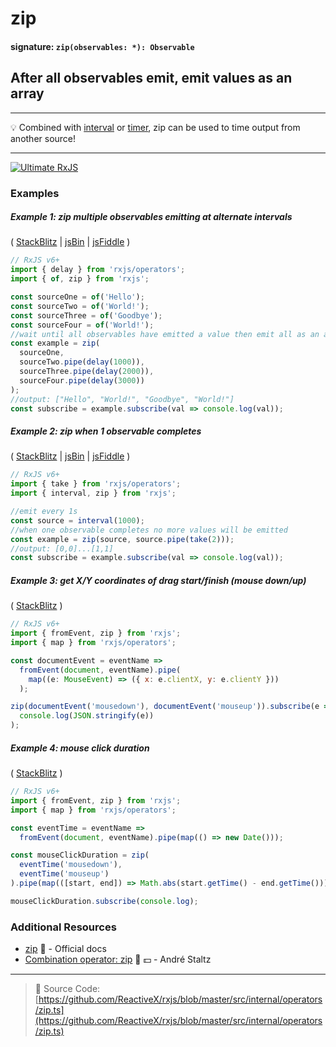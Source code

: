# zip

#### signature: `zip(observables: *): Observable`

## After all observables emit, emit values as an array

---

💡 Combined with [interval](../creation/interval.md) or
[timer](../creation/timer.md), zip can be used to time output from another
source!

---

[![Ultimate RxJS](https://drive.google.com/uc?export=view&id=1htrban3k3Z8CxiKwEV6bdmxW5Wu8xdWX "Ultimate RxJS")](https://ultimatecourses.com/courses/rxjs?ref=4)

### Examples

##### Example 1: zip multiple observables emitting at alternate intervals

(
[StackBlitz](https://stackblitz.com/edit/typescript-5az27c?file=index.ts&devtoolsheight=100)
| [jsBin](http://jsbin.com/lireyisira/1/edit?js,console) |
[jsFiddle](https://jsfiddle.net/btroncone/ton462sg/) )

```js
// RxJS v6+
import { delay } from 'rxjs/operators';
import { of, zip } from 'rxjs';

const sourceOne = of('Hello');
const sourceTwo = of('World!');
const sourceThree = of('Goodbye');
const sourceFour = of('World!');
//wait until all observables have emitted a value then emit all as an array
const example = zip(
  sourceOne,
  sourceTwo.pipe(delay(1000)),
  sourceThree.pipe(delay(2000)),
  sourceFour.pipe(delay(3000))
);
//output: ["Hello", "World!", "Goodbye", "World!"]
const subscribe = example.subscribe(val => console.log(val));
```

##### Example 2: zip when 1 observable completes

(
[StackBlitz](https://stackblitz.com/edit/typescript-f4qgry?file=index.ts&devtoolsheight=100)
| [jsBin](http://jsbin.com/fisitatesa/1/edit?js,console) |
[jsFiddle](https://jsfiddle.net/btroncone/oamyk3xr/) )

```js
// RxJS v6+
import { take } from 'rxjs/operators';
import { interval, zip } from 'rxjs';

//emit every 1s
const source = interval(1000);
//when one observable completes no more values will be emitted
const example = zip(source, source.pipe(take(2)));
//output: [0,0]...[1,1]
const subscribe = example.subscribe(val => console.log(val));
```

##### Example 3: get X/Y coordinates of drag start/finish (mouse down/up)

(
[StackBlitz](https://stackblitz.com/edit/rxjs-zip-mousedownup-coordinates?file=index.ts&devtoolsheight=50)
)

```js
// RxJS v6+
import { fromEvent, zip } from 'rxjs';
import { map } from 'rxjs/operators';

const documentEvent = eventName =>
  fromEvent(document, eventName).pipe(
    map((e: MouseEvent) => ({ x: e.clientX, y: e.clientY }))
  );

zip(documentEvent('mousedown'), documentEvent('mouseup')).subscribe(e =>
  console.log(JSON.stringify(e))
);
```

##### Example 4: mouse click duration

(
[StackBlitz](https://stackblitz.com/edit/rxjs-zip-mouseclickduration?file=index.ts&devtoolsheight=50)
)

```js
// RxJS v6+
import { fromEvent, zip } from 'rxjs';
import { map } from 'rxjs/operators';

const eventTime = eventName =>
  fromEvent(document, eventName).pipe(map(() => new Date()));

const mouseClickDuration = zip(
  eventTime('mousedown'),
  eventTime('mouseup')
).pipe(map(([start, end]) => Math.abs(start.getTime() - end.getTime())));

mouseClickDuration.subscribe(console.log);
```

### Additional Resources

- [zip](http://reactivex.io/rxjs/class/es6/Observable.js~Observable.html#static-method-zip)
  :newspaper: - Official docs
- [Combination operator: zip](https://egghead.io/lessons/rxjs-combination-operator-zip?course=rxjs-beyond-the-basics-operators-in-depth)
  🎥 💵 - André Staltz

---

> :file_folder: Source Code:
> [https://github.com/ReactiveX/rxjs/blob/master/src/internal/operators/zip.ts](https://github.com/ReactiveX/rxjs/blob/master/src/internal/operators/zip.ts)
